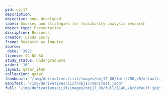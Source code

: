 ```yaml
---
pid: obj17
description:
objective: none developed
label: Sources and strategies for feasibility analysis research
object_type: Presentation
discipline: Business
creator: Linda Lowry
frame: Research as Inquiry
source:
_date: '2021'
license: CC-NC-SA
study_status: Undergraduate
order: '16'
layout: qatar_item
collection: qatar
thumbnail: "/img/derivatives/iiif/images/obj17_00/full/250,/0/default.jpg"
manifest: "/img/derivatives/iiif/obj17/manifest.json"
full: "/img/derivatives/iiif/images/obj17_00/full/1140,/0/default.jpg"
---
```

